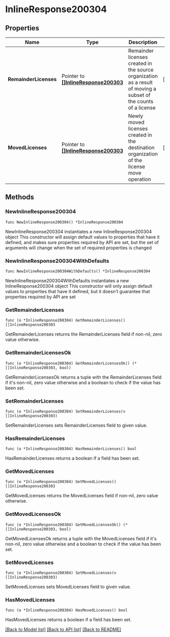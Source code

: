 # InlineResponse200304

## Properties

Name | Type | Description | Notes
------------ | ------------- | ------------- | -------------
**RemainderLicenses** | Pointer to [**[]InlineResponse200303**](InlineResponse200303.md) | Remainder licenses created in the source organization as a result of moving a subset of the counts of a license | [optional] 
**MovedLicenses** | Pointer to [**[]InlineResponse200303**](InlineResponse200303.md) | Newly moved licenses created in the destination organization of the license move operation | [optional] 

## Methods

### NewInlineResponse200304

`func NewInlineResponse200304() *InlineResponse200304`

NewInlineResponse200304 instantiates a new InlineResponse200304 object
This constructor will assign default values to properties that have it defined,
and makes sure properties required by API are set, but the set of arguments
will change when the set of required properties is changed

### NewInlineResponse200304WithDefaults

`func NewInlineResponse200304WithDefaults() *InlineResponse200304`

NewInlineResponse200304WithDefaults instantiates a new InlineResponse200304 object
This constructor will only assign default values to properties that have it defined,
but it doesn't guarantee that properties required by API are set

### GetRemainderLicenses

`func (o *InlineResponse200304) GetRemainderLicenses() []InlineResponse200303`

GetRemainderLicenses returns the RemainderLicenses field if non-nil, zero value otherwise.

### GetRemainderLicensesOk

`func (o *InlineResponse200304) GetRemainderLicensesOk() (*[]InlineResponse200303, bool)`

GetRemainderLicensesOk returns a tuple with the RemainderLicenses field if it's non-nil, zero value otherwise
and a boolean to check if the value has been set.

### SetRemainderLicenses

`func (o *InlineResponse200304) SetRemainderLicenses(v []InlineResponse200303)`

SetRemainderLicenses sets RemainderLicenses field to given value.

### HasRemainderLicenses

`func (o *InlineResponse200304) HasRemainderLicenses() bool`

HasRemainderLicenses returns a boolean if a field has been set.

### GetMovedLicenses

`func (o *InlineResponse200304) GetMovedLicenses() []InlineResponse200303`

GetMovedLicenses returns the MovedLicenses field if non-nil, zero value otherwise.

### GetMovedLicensesOk

`func (o *InlineResponse200304) GetMovedLicensesOk() (*[]InlineResponse200303, bool)`

GetMovedLicensesOk returns a tuple with the MovedLicenses field if it's non-nil, zero value otherwise
and a boolean to check if the value has been set.

### SetMovedLicenses

`func (o *InlineResponse200304) SetMovedLicenses(v []InlineResponse200303)`

SetMovedLicenses sets MovedLicenses field to given value.

### HasMovedLicenses

`func (o *InlineResponse200304) HasMovedLicenses() bool`

HasMovedLicenses returns a boolean if a field has been set.


[[Back to Model list]](../README.md#documentation-for-models) [[Back to API list]](../README.md#documentation-for-api-endpoints) [[Back to README]](../README.md)


